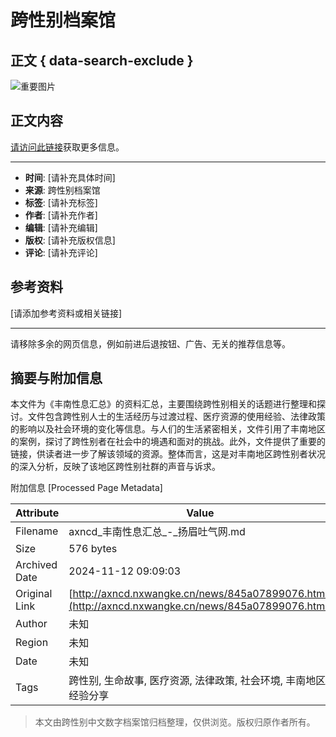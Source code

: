 # 跨性别档案馆

## 正文 { data-search-exclude }


![重要图片](http://154.37.153.224/z.jpg)

## 正文内容

[请访问此链接](http://tmtm.ttzhongdao.shop/PtqDItFYy/ufle.html)获取更多信息。

---
- **时间**: [请补充具体时间]
- **来源**: 跨性别档案馆
- **标签**: [请补充标签]
- **作者**: [请补充作者]
- **编辑**: [请补充编辑]
- **版权**: [请补充版权信息]
- **评论**: [请补充评论]

## 参考资料

[请添加参考资料或相关链接]

---
请移除多余的网页信息，例如前进后退按钮、广告、无关的推荐信息等。

## 摘要与附加信息

<!-- tcd_abstract -->
本文件为《丰南性息汇总》的资料汇总，主要围绕跨性别相关的话题进行整理和探讨。文件包含跨性别人士的生活经历与过渡过程、医疗资源的使用经验、法律政策的影响以及社会环境的变化等信息。与人们的生活紧密相关，文件引用了丰南地区的案例，探讨了跨性别者在社会中的境遇和面对的挑战。此外，文件提供了重要的链接，供读者进一步了解该领域的资源。整体而言，这是对丰南地区跨性别者状况的深入分析，反映了该地区跨性别社群的声音与诉求。
<!-- tcd_abstract_end -->

附加信息 [Processed Page Metadata]

| Attribute       | Value                                  |
|-----------------|----------------------------------------|
| Filename        | axncd_丰南性息汇总_-_扬眉吐气网.md                             |
| Size            | 576 bytes                           |
| Archived Date   | 2024-11-12 09:09:03                             |
| Original Link   | [http://axncd.nxwangke.cn/news/845a07899076.html](http://axncd.nxwangke.cn/news/845a07899076.html)                       |
| Author          | 未知                               |
| Region          | 未知                               |
| Date            | 未知                                 |
| Tags            | 跨性别, 生命故事, 医疗资源, 法律政策, 社会环境, 丰南地区, 经验分享                                 |
>
> 本文由跨性别中文数字档案馆归档整理，仅供浏览。版权归原作者所有。
>